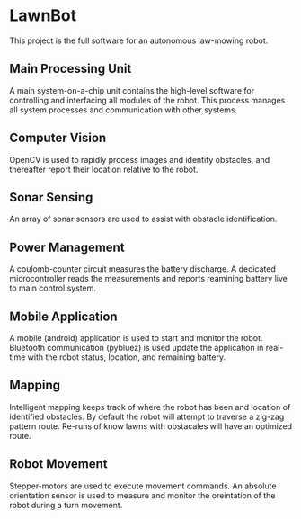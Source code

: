 # LawnBot
This project is the full software for an autonomous law-mowing robot. 

## Main Processing Unit
A main system-on-a-chip unit contains the high-level software for controlling and interfacing all modules of the robot. This process manages all system processes and communication with other systems. 

## Computer Vision
OpenCV is used to rapidly process images and identify obstacles, and thereafter report their location relative to the robot.

## Sonar Sensing
An array of sonar sensors are used to assist with obstacle identification.

## Power Management
A coulomb-counter circuit measures the battery discharge. A dedicated microcontroller reads the measurements and reports reamining battery live to main control system.

## Mobile Application
A mobile (android) application is used to start and monitor the robot. Bluetooth communication (pybluez) is used update the application in real-time with the robot status, location, and remaining battery. 

## Mapping 
Intelligent mapping keeps track of where the robot has been and location of identified obstacles. By default the robot will attempt to traverse a zig-zag pattern route. Re-runs of know lawns with obstacales will have an optimized route.  

## Robot Movement
Stepper-motors are used to execute movement commands. An absolute orientation sensor is used to measure and monitor the oreintation of the robot during a turn movement.
